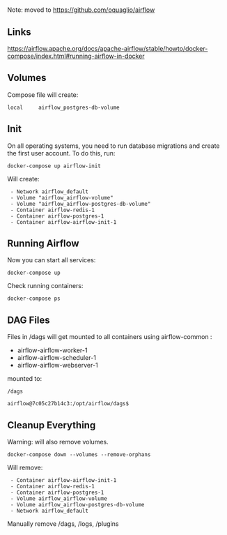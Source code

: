 #

Note: moved to https://github.com/oquaglio/airflow

## Links

https://airflow.apache.org/docs/apache-airflow/stable/howto/docker-compose/index.html#running-airflow-in-docker


## Volumes

Compose file will create:

```
local     airflow_postgres-db-volume
```
## Init

On all operating systems, you need to run database migrations and create the first user account. To do this, run:

```
docker-compose up airflow-init
```

Will create:
```
 - Network airflow_default
 - Volume "airflow_airflow-volume"
 - Volume "airflow_airflow-postgres-db-volume"
 - Container airflow-redis-1
 - Container airflow-postgres-1
 - Container airflow-airflow-init-1
```

## Running Airflow

Now you can start all services:

```
docker-compose up
```
Check running containers:
```
docker-compose ps

```

## DAG Files

Files in /dags will get mounted to all containers using airflow-common :

- airflow-airflow-worker-1
- airflow-airflow-scheduler-1
- airflow-airflow-webserver-1

mounted to:
```
/dags
```
```
airflow@7c05c27b14c3:/opt/airflow/dags$
```

## Cleanup Everything

Warning: will also remove volumes.

```
docker-compose down --volumes --remove-orphans
```

Will remove:

```
 - Container airflow-airflow-init-1
 - Container airflow-redis-1
 - Container airflow-postgres-1
 - Volume airflow_airflow-volume
 - Volume airflow_airflow-postgres-db-volume
 - Network airflow_default
 ```

 Manually remove /dags, /logs, /plugins